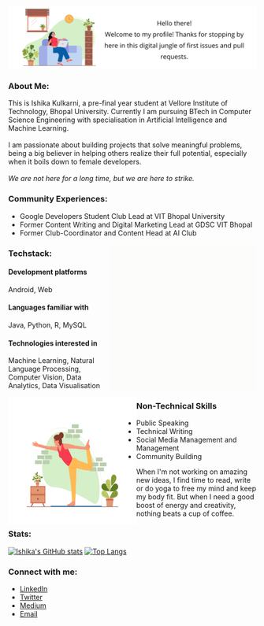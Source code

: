 


<!--
**Ishika13/ishika13** is a ✨ _special_ ✨ repository because its `README.md` (this file) appears on your GitHub profile.

--> 
![Ishika13](Hello_there.svg)
### About Me:<br>
This is Ishika Kulkarni, a pre-final year student at Vellore Institute of Technology, Bhopal University. Currently I am pursuing BTech in Computer Science Engineering with specialisation in Artificial Intelligence and Machine Learning.
<br>  
I am passionate about building projects that solve meaningful problems, being a big believer in helping others realize their full potential, especially when it boils down to female developers.  
<br>
*We are not here for a long time, but we are here to strike.* 



### Community Experiences:
<ul>
<li>Google Developers Student Club Lead at VIT Bhopal University </li>
<li>Former Content Writing and Digital Marketing Lead at GDSC VIT Bhopal </li>
<li>Former Club-Coordinator and Content Head at AI Club </li>
</ul>

<img src = "https://github.com/Ishika13/ishika13/blob/main/coffee.gif" width = "300px" height = "300px" align = right>

### Techstack:

#### Development platforms
Android, Web
#### Languages familiar with
Java, Python, R, MySQL
#### Technologies interested in
Machine Learning, Natural Language Processing, Computer Vision, Data Analytics, Data Visualisation

<img src = "https://github.com/Ishika13/ishika13/blob/main/yoga.svg" width = "260px" height = "260px" align = left>

### Non-Technical Skills
<ul>
 <li> Public Speaking </li>
 <li> Technical Writing</li>
 <li> Social Media Management and Management</li>
 <li> Community Building </li>
</ul>

When I'm not working on amazing new ideas, I find time to read, write or do yoga to free my mind and keep my body fit. But when I need a good boost of energy and creativity, nothing beats a cup of coffee.
<br>
### Stats:

[![Ishika's GitHub stats](https://github-readme-stats.vercel.app/api?username=ishika13)](https://github.com/ishika13/github-readme-stats) [![Top Langs](https://github-readme-stats.vercel.app/api/top-langs/?username=ishika13&layout=compact)](https://github.com/ishika13/github-readme-stats)

### Connect with me:
<ul>
 <li> <a href="https://www.linkedin.com/in/ishikakulkarni/"> LinkedIn </a></li>  
<li><a href="https://twitter.com/KulkarniIshika"> Twitter </a></li>  
<li><a href="https://medium.com/@ishika-kulkarni"> Medium </a> </li>
<li><a href="ishikakulkarni2@gmail.com"> Email </a></li>
</ul>



